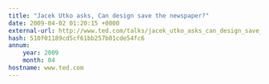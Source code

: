 ```yaml
---
title: "Jacek Utko asks, Can design save the newspaper?"
date: 2009-04-02 01:20:15 +0000
external-url: http://www.ted.com/talks/jacek_utko_asks_can_design_save_the_newspaper
hash: 510f01189cd5cf61bb257b01cde54fc6
annum:
    year: 2009
    month: 04
hostname: www.ted.com
---
```



